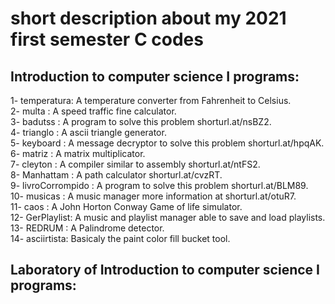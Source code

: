 # short description about my 2021 first semester C codes 
## Introduction to computer science I programs:
1-  temperatura: A temperature converter from Fahrenheit to Celsius.<br>
2-  multa      : A speed traffic fine calculator.<br>
3-  badutss    : A program to solve this problem shorturl.at/nsBZ2.<br>
4-  trianglo   : A ascii triangle generator.<br>
5-  keyboard   : A message decryptor to solve this problem shorturl.at/hpqAK.<br>
6-  matriz     : A matrix multiplicator.<br>
7-  cleyton    : A compiler similar to assembly shorturl.at/ntFS2.<br>
8-  Manhattam  : A path calculator shorturl.at/cvzRT.<br>
9-  livroCorrompido : A program to solve this problem shorturl.at/BLM89.<br>
10- musicas    : A music manager more information at shorturl.at/otuR7.<br>
11- caos       : A John Horton Conway Game of life simulator.<br>
12- GerPlaylist: A music and playlist manager able to save and load playlists.<br>
13- REDRUM     : A Palindrome detector.<br>
14- asciirtista: Basicaly the paint color fill bucket tool.<br>

## Laboratory of Introduction to computer science I programs:

